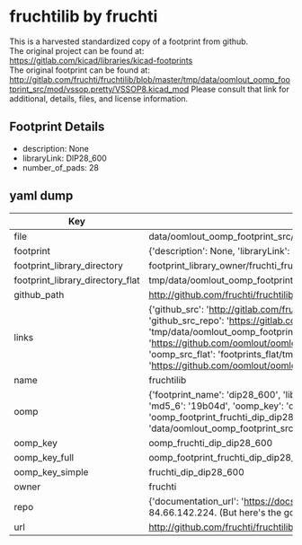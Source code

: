 # fruchtilib by fruchti  
This is a harvested standardized copy of a footprint from github.  
The original project can be found at:  
https://gitlab.com/kicad/libraries/kicad-footprints  
The original footprint can be found at:
http://gitlab.com/fruchti/fruchtilib/blob/master/tmp/data/oomlout_oomp_footprint_src/mod/vssop.pretty/VSSOP8.kicad_mod
Please consult that link for additional, details, files, and license information.  
## Footprint Details
* description: None  
* libraryLink: DIP28_600  
* number_of_pads: 28  
## yaml dump  
| Key | Value |  
| --- | --- |  
| file | data/oomlout_oomp_footprint_src/fruchtilib/mod/dip.pretty/DIP28_600.kicad_mod |  
| footprint | {'description': None, 'libraryLink': 'DIP28_600', 'number_of_pads': 28} |  
| footprint_library_directory | footprint_library_owner/fruchti_fruchtilib |  
| footprint_library_directory_flat | tmp/data/oomlout_oomp_footprint_src/footprints_flat/fruchti_dip_dip28_600/working |  
| github_path | http://github.com/fruchti/fruchtilib/blob/master/tmp/data/oomlout_oomp_footprint_src/mod/dip.pretty/DIP28_600.kicad_mod |  
| links | {'github_src': 'http://gitlab.com/fruchti/fruchtilib/blob/master/tmp/data/oomlout_oomp_footprint_src/mod/vssop.pretty/VSSOP8.kicad_mod', 'github_src_repo': 'https://gitlab.com/kicad/libraries/kicad-footprints', 'oomp_bot': 'tmp/data/oomlout_oomp_footprint_src/footprints/fruchti_dip_dip28_600/working', 'oomp_bot_github': 'https://github.com/oomlout/oomlout_oomp_footprint_bot/tree/main/tmp/data/oomlout_oomp_footprint_src/footprints/fruchti_dip_dip28_600/working', 'oomp_src_flat': 'footprints_flat/tmp/data/oomlout_oomp_footprint_src/footprints_flat/fruchti_dip_dip28_600/working', 'oomp_src_flat_github': 'https://github.com/oomlout/oomlout_oomp_footprint_src/tree/main/tmp/data/oomlout_oomp_footprint_src/footprints_flat/fruchti_dip_dip28_600/working'} |  
| name | fruchtilib |  
| oomp | {'footprint_name': 'dip28_600', 'library_name': 'dip', 'md5': '19b04d76d9c321d5f881c8353c22ac88', 'md5_10': '19b04d76d9', 'md5_5': '19b04', 'md5_6': '19b04d', 'oomp_key': 'oomp_fruchti_dip_dip28_600', 'oomp_key_extra': 'oomp_footprint_fruchti_dip_dip28_600', 'oomp_key_full': 'oomp_footprint_fruchti_dip_dip28_600_19b04d', 'oomp_key_simple': 'fruchti_dip_dip28_600', 'original_filename': 'data/oomlout_oomp_footprint_src/fruchtilib/mod/dip.pretty/DIP28_600.kicad_mod', 'owner_name': 'fruchti'} |  
| oomp_key | oomp_fruchti_dip_dip28_600 |  
| oomp_key_full | oomp_footprint_fruchti_dip_dip28_600 |  
| oomp_key_simple | fruchti_dip_dip28_600 |  
| owner | fruchti |  
| repo | {'documentation_url': 'https://docs.github.com/rest/overview/resources-in-the-rest-api#rate-limiting', 'message': "API rate limit exceeded for 84.66.142.224. (But here's the good news: Authenticated requests get a higher rate limit. Check out the documentation for more details.)"} |  
| url | http://github.com/fruchti/fruchtilib |  

